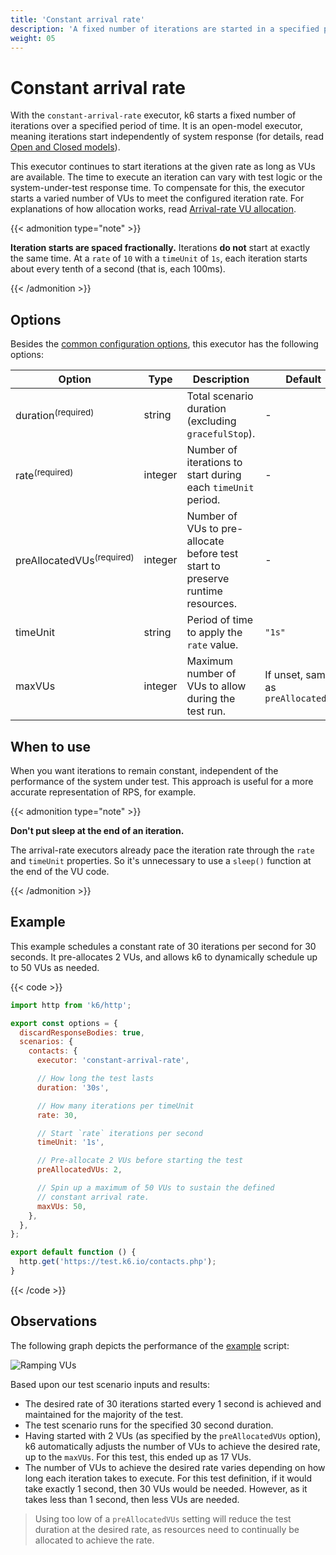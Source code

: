 ```yaml
---
title: 'Constant arrival rate'
description: 'A fixed number of iterations are started in a specified period of time.'
weight: 05
---
```


# Constant arrival rate

With the `constant-arrival-rate` executor, k6 starts a fixed number of iterations over a specified period of time.
It is an open-model executor, meaning iterations start independently of system response (for details, read
[Open and Closed models](https://grafana.com/docs/k6/<K6_VERSION>/using-k6/scenarios/concepts/open-vs-closed)).

This executor continues to start iterations at the given rate as long as VUs are available.
The time to execute an iteration can vary with test logic or the system-under-test response time.
To compensate for this, the executor starts a varied number of VUs to meet the configured iteration rate.
For explanations of how allocation works, read [Arrival-rate VU allocation](https://grafana.com/docs/k6/<K6_VERSION>/using-k6/scenarios/concepts/arrival-rate-vu-allocation).

{{< admonition type="note" >}}

**Iteration starts are spaced fractionally.**
Iterations **do not** start at exactly the same time.
At a `rate` of `10` with a `timeUnit` of `1s`, each iteration starts about every tenth of a second (that is, each 100ms).

{{< /admonition >}}

## Options

Besides the [common configuration options](https://grafana.com/docs/k6/<K6_VERSION>/using-k6/scenarios#options),
this executor has the following options:

| Option                               | Type    | Description                                                                    | Default                             |
|--------------------------------------|---------|--------------------------------------------------------------------------------|-------------------------------------|
| duration<sup>(required)</sup>        | string  | Total scenario duration (excluding `gracefulStop`).                            | -                                   |
| rate<sup>(required)</sup>            | integer | Number of iterations to start during each `timeUnit` period.                   | -                                   |
| preAllocatedVUs<sup>(required)</sup> | integer | Number of VUs to pre-allocate before test start to preserve runtime resources. | -                                   |
| timeUnit                             | string  | Period of time to apply the `rate` value.                                      | `"1s"`                              |
| maxVUs                               | integer | Maximum number of VUs to allow during the test run.                            | If unset, same as `preAllocatedVUs` |

## When to use

When you want iterations to remain constant, independent of the performance of the system under test.
This approach is useful for a more accurate representation of RPS, for example.

{{< admonition type="note" >}}

**Don't put sleep at the end of an iteration.**

The arrival-rate executors already pace the iteration rate through the `rate` and `timeUnit` properties.
So it's unnecessary to use a `sleep()` function at the end of the VU code.

{{< /admonition >}}

## Example

This example schedules a constant rate of 30 iterations per second for 30 seconds.
It pre-allocates 2 VUs, and allows k6 to dynamically schedule up to 50 VUs as needed.

{{< code >}}

```javascript
import http from 'k6/http';

export const options = {
  discardResponseBodies: true,
  scenarios: {
    contacts: {
      executor: 'constant-arrival-rate',

      // How long the test lasts
      duration: '30s',

      // How many iterations per timeUnit
      rate: 30,

      // Start `rate` iterations per second
      timeUnit: '1s',

      // Pre-allocate 2 VUs before starting the test
      preAllocatedVUs: 2,

      // Spin up a maximum of 50 VUs to sustain the defined
      // constant arrival rate.
      maxVUs: 50,
    },
  },
};

export default function () {
  http.get('https://test.k6.io/contacts.php');
}
```

{{< /code >}}

## Observations

The following graph depicts the performance of the [example](#example) script:

![Ramping VUs](/media/docs/k6-oss/constant-arrival-rate.png)

Based upon our test scenario inputs and results:

- The desired rate of 30 iterations started every 1 second is achieved and maintained for the majority of the test.
- The test scenario runs for the specified 30 second duration.
- Having started with 2 VUs (as specified by the `preAllocatedVUs` option), k6 automatically adjusts the number of VUs to achieve the desired rate, up to the `maxVUs`. For this test, this ended up as 17 VUs.
- The number of VUs to achieve the desired rate varies depending on how long each iteration takes to execute. For this test definition, if it would take exactly 1 second, then 30 VUs would be needed. However, as it takes less than 1 second, then less VUs are needed.

> Using too low of a `preAllocatedVUs` setting will reduce the test duration at the desired rate, as resources need to continually be allocated to achieve the rate.
